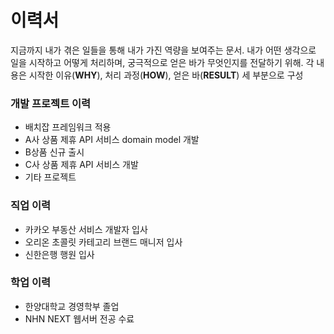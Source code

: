 # 이력서
지금까지 내가 겪은 일들을 통해 내가 가진 역량을 보여주는 문서.
내가 어떤 생각으로 일을 시작하고 어떻게 처리하며, 궁극적으로 얻은 바가 무엇인지를 전달하기 위해.
각 내용은 시작한 이유(**WHY**), 처리 과정(**HOW**), 얻은 바(**RESULT**) 세 부분으로 구성

### 개발 프로젝트 이력
- 배치잡 프레임워크 적용
- A사 상품 제휴 API 서비스 domain model 개발
- B상품 신규 출시
- C사 상품 제휴 API 서비스 개발
- 기타 프로젝트
### 직업 이력
- 카카오 부동산 서비스 개발자 입사
- 오리온 초콜릿 카테고리 브랜드 매니저 입사
- 신한은행 행원 입사
### 학업 이력
- 한양대학교 경영학부 졸업
- NHN NEXT 웹서버 전공 수료
